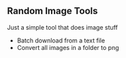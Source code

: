 ## Random Image Tools
Just a simple tool that does image stuff
* Batch download from a text file
* Convert all images in a folder to png
